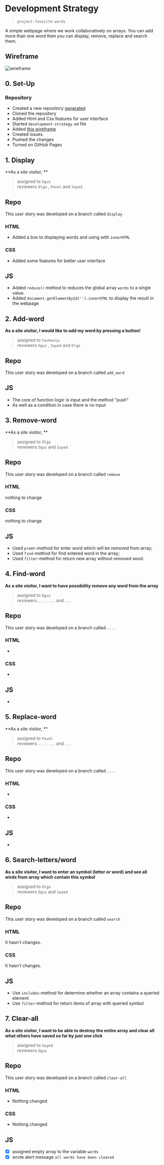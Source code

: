 # Development Strategy

> `project-favorite-words`

A simple webpage where we work collaboratively on arrays. You can add more than one word then you can display, remove, replace and search them.

## Wireframe

![wireframe](.\images\wireframe.png)

## 0. Set-Up

### Repository

- Created a new repository [generated](https://github.com/HackYourFutureBelgium/favorite-words)
- Cloned the repository
- Added Html and Css features for user interface
- Started `development-strategy.md` file
- Added [this wireframe](.\images\wireframe.png)
- Created issues
- Pushed the changes
- Turned on GitHub Pages

## 1. Display

**As a site visitor, **

> assigned to `Oguz`  
> reviewers `Olga` , `Pavel` and `Sayed`

## Repo

This user story was developed on a branch called `display`

### HTML

- Added a box to displaying words and using with `innerHTML`

### CSS

- Added some features for better user interface

## JS

- Added `reduce()` method to reduces the global array `words` to a single value.   
- Added `document.getElementById('').innerHTML` to display the result in the webpage

## 2. Add-word

**As a site visitor, I would like to add my word by pressing a button!**

> assigned to `Yauhenia`  
> reviewers `Oguz` , `Sayed` and `Olga`

## Repo

This user story was developed on a branch called `add_word`

## JS

- The core of function logic is input and the method "push"
- As well as a condition in case there is no input

## 3. Remove-word

**As a site visitor, **

> assigned to `Olga`  
> reviewers `Oguz` and `Sayed`

## Repo

This user story was developed on a branch called `remove`

### HTML

nothing to change

### CSS

nothing to change

## JS

- Used `promt`-method for enter word which will be removed from array;
- Used `find`-method for find entered word in the array;
- Used `filter`-method for return new array without removed word.

## 4. Find-word

**As a site visitor, I want to have possibility remove any word from the array**

> assigned to `Oguz`  
> reviewers `...` , `...` and `...`

## Repo

This user story was developed on a branch called `....`

### HTML

-

### CSS

-

## JS

-

## 5. Replace-word

**As a site visitor, **

> assigned to `Pavel`  
> reviewers `...` , `...` and `...`

## Repo

This user story was developed on a branch called `....`

### HTML

-

### CSS

-

## JS

-

## 6. Search-letters/word

**As a site visitor, I want to enter an symbol (letter or word) and see all wirds from array which contain this symbol**

> assigned to `Olga`  
> reviewers `Oguz` and `Sayed`

## Repo

This user story was developed on a branch called `search`

### HTML

It hasn't changes.

### CSS

It hasn't changes.

## JS

- Use `includes`-method for determine whether an array contains a queried element
- Use `filter`-method for return items of array with queried symbol

## 7. Clear-all

**As a site visitor, I want to be able to destroy the entire array and clear all what others have saved so far by just one click**

> assigned to `Sayed`  
> reviewers `Oguz`

## Repo

This user story was developed on a branch called `clear-all`

### HTML

- Nothing changed

### CSS

- Nothing changed

## JS

- [x] assigned empty array to the variable `words`
- [x] wrote alert message `all words have been cleared`
